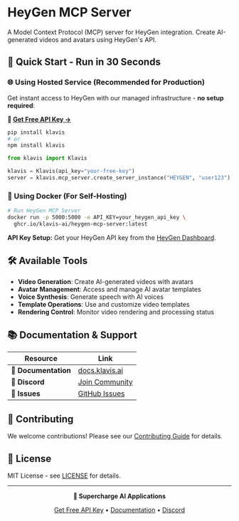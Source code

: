 # HeyGen MCP Server

A Model Context Protocol (MCP) server for HeyGen integration. Create AI-generated videos and avatars using HeyGen's API.

## 🚀 Quick Start - Run in 30 Seconds

### 🌐 Using Hosted Service (Recommended for Production)

Get instant access to HeyGen with our managed infrastructure - **no setup required**:

**🔗 [Get Free API Key →](https://www.klavis.ai/home/api-keys)**

```bash
pip install klavis
# or
npm install klavis
```

```python
from klavis import Klavis

klavis = Klavis(api_key="your-free-key")
server = klavis.mcp_server.create_server_instance("HEYGEN", "user123")
```

### 🐳 Using Docker (For Self-Hosting)

```bash
# Run HeyGen MCP Server
docker run -p 5000:5000 -e API_KEY=your_heygen_api_key \
  ghcr.io/klavis-ai/heygen-mcp-server:latest
```

**API Key Setup:** Get your HeyGen API key from the [HeyGen Dashboard](https://app.heygen.com/).

## 🛠️ Available Tools

- **Video Generation**: Create AI-generated videos with avatars
- **Avatar Management**: Access and manage AI avatar templates
- **Voice Synthesis**: Generate speech with AI voices
- **Template Operations**: Use and customize video templates
- **Rendering Control**: Monitor video rendering and processing status

## 📚 Documentation & Support

| Resource | Link |
|----------|------|
| **📖 Documentation** | [docs.klavis.ai](https://docs.klavis.ai) |
| **💬 Discord** | [Join Community](https://discord.gg/p7TuTEcssn) |
| **🐛 Issues** | [GitHub Issues](https://github.com/klavis-ai/klavis/issues) |

## 🤝 Contributing

We welcome contributions! Please see our [Contributing Guide](../../CONTRIBUTING.md) for details.

## 📜 License

MIT License - see [LICENSE](../../LICENSE) for details.

---

<div align="center">
  <p><strong>🚀 Supercharge AI Applications </strong></p>
  <p>
    <a href="https://www.klavis.ai">Get Free API Key</a> •
    <a href="https://docs.klavis.ai">Documentation</a> •
    <a href="https://discord.gg/p7TuTEcssn">Discord</a>
  </p>
</div>